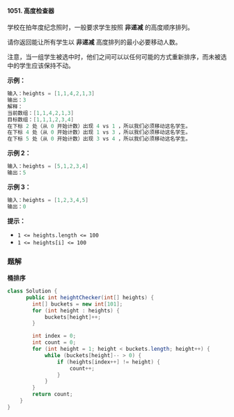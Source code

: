 #### 1051. 高度检查器

学校在拍年度纪念照时，一般要求学生按照 **非递减** 的高度顺序排列。

请你返回能让所有学生以 **非递减** 高度排列的最小必要移动人数。

注意，当一组学生被选中时，他们之间可以以任何可能的方式重新排序，而未被选中的学生应该保持不动。

**示例：**

```java
输入：heights = [1,1,4,2,1,3]
输出：3 
解释：
当前数组：[1,1,4,2,1,3]
目标数组：[1,1,1,2,3,4]
在下标 2 处（从 0 开始计数）出现 4 vs 1 ，所以我们必须移动这名学生。
在下标 4 处（从 0 开始计数）出现 1 vs 3 ，所以我们必须移动这名学生。
在下标 5 处（从 0 开始计数）出现 3 vs 4 ，所以我们必须移动这名学生。
```

**示例 2：**

```java
输入：heights = [5,1,2,3,4]
输出：5
```

**示例 3：**

```java
输入：heights = [1,2,3,4,5]
输出：0
```

**提示：**

- `1 <= heights.length <= 100`
- `1 <= heights[i] <= 100`

### 题解

**桶排序**

```java
class Solution {
      public int heightChecker(int[] heights) {
        int[] buckets = new int[101];
        for (int height : heights) {
            buckets[height]++;
        }

        int index = 0;
        int count = 0;
        for (int height = 1; height < buckets.length; height++) {
            while (buckets[height]-- > 0) {
                if (heights[index++] != height) {
                    count++;
                }
            }
        }
        return count;
    }
}
```

